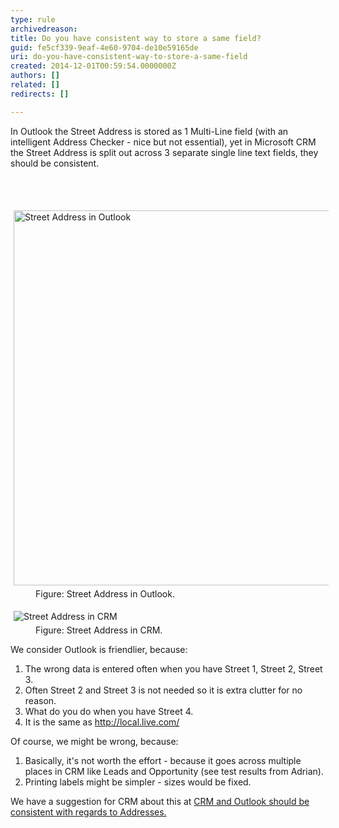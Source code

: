 ```yaml
---
type: rule
archivedreason: 
title: Do you have consistent way to store a same field?
guid: fe5cf339-9eaf-4e60-9704-de10e59165de
uri: do-you-have-consistent-way-to-store-a-same-field
created: 2014-12-01T00:59:54.0000000Z
authors: []
related: []
redirects: []

---
```



<p>In Outlook the Street Address is stored as 1 Multi-Line field (with an 
intelligent Address Checker - nice but not essential), yet in Microsoft 
CRM the Street Address is split out across 3 separate single line text 
fields, they should be consistent.</p>
<br><excerpt class='endintro'></excerpt><br>
<dl class="goodImage"><dt> 
      <img alt="Street Address in Outlook" src="http&#58;//www.ssw.com.au/ssw/Standards/Rules/Images/GoodExample.jpg" style="margin&#58;5px;width&#58;600px;" /> 
   </dt><dd>Figure&#58; Street Address in Outlook.</dd></dl><dl class="badImage"><dt> 
      <img alt="Street Address in CRM" src="http&#58;//www.ssw.com.au/ssw/Standards/Rules/Images/BadExample.jpg" style="margin&#58;5px;" /> 
   </dt><dd>Figure&#58; Street Address in CRM.</dd></dl><p> We consider Outlook is friendlier, because&#58;</p><ol><li>The wrong data is entered often when you have Street 1, Street 2, Street 3.</li><li>Often Street 2 and Street 3 is not needed so it is extra clutter for no reason.</li><li>What do you do when you have Street 4.</li><li>It is the same as 
      <a href="http&#58;//www.ssw.com.au/SSW/Redirect/Live.htm">http&#58;//local.live.com/</a></li></ol><p>Of course, we might be wrong, because&#58;</p><ol><li>Basically, it's not worth the effort - because it goes across multiple places in CRM like Leads and Opportunity (see test results from Adrian).</li><li>Printing labels might be simpler - sizes would be fixed.</li></ol><p class="productBox">We have a suggestion for CRM about this at 
   <a href="http&#58;//www.ssw.com.au/ssw/Standards/BetterSoftwareSuggestions/CRM.aspx#AddressConsistent"> CRM and Outlook should be consistent with regards to Addresses.</a></p>



